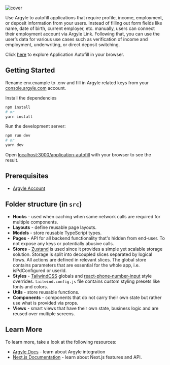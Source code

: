 ![cover](https://res.cloudinary.com/argyle-media/image/upload/v1666202829/argyle-x/homepage/application-autofill-github.png)

Use Argyle to autofill applications that require profile, income, employment, or deposit information from your users. Instead of filling out form fields like name, date of birth, current employer, etc. manually, users can connect their employment account via Argyle Link. Following that, you can use the user’s data for various use cases such as verification of income and employment, underwriting, or direct deposit switching.

Click [here](https://sampleapps.argyle.com/application-autofill) to explore Application Autofill in your browser.

## Getting Started

Rename env.example to .env and fill in Argyle related keys from your [console.argyle.com](https://console.argyle.com) account.

Install the dependencies

```bash
npm install
# or
yarn install
```

Run the development server:

```bash
npm run dev
# or
yarn dev
```

Open [localhost:3000/application-autofill](http://localhost:3000/application-autofill) with your browser to see the result.

## Prerequisites

- [Argyle Account](https://console.argyle.com/sign-up)

## Folder structure (in `src`)

- **Hooks** - used when caching when same network calls are required for multiple components.
- **Layouts** - define reusable page layouts.
- **Models** - store reusable TypeScript types.
- **Pages** - API for all backend functionality that's hidden from end-user. To not expose any keys or potentially abusive calls.
- **Stores** - [Zustand](https://www.npmjs.com/package/zustand) is used since it provides a simple yet scalable storage solution. Storage is split into decoupled slices separated by logical flows. All actions are defined in relevant slices. The global store contains parameters that are essential for the whole app, i.e. isPdConfigured or userId.
- **Styles** - [TailwindCSS](https://tailwindcss.com/) globals and [react-phone-number-input](https://www.npmjs.com/package/react-phone-number-input) style overrides. `tailwind.config.js` file contains custom styling presets like fonts and colors.
- **Utils** - store reusable functions.
- **Components** - components that do not carry their own state but rather use what is provided via props.
- **Views** - smart views that have their own state, business logic and are reused over multiple screens.

## Learn More

To learn more, take a look at the following resources:

- [Argyle Docs](https://argyle.com/docs) - learn about Argyle integration
- [Next.js Documentation](https://nextjs.org/docs) - learn about Next.js features and API.
